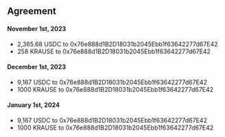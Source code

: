 ## Agreement

#### November 1st, 2023

* 2,365.68 USDC to 0x76e888d1B2D18031b2045Ebb1f63642277d67E42
* 258 KRAUSE to 0x76e888d1B2D18031b2045Ebb1f63642277d67E42

#### December 1st, 2023

* 9,167 USDC to 0x76e888d1B2D18031b2045Ebb1f63642277d67E42
* 1000 KRAUSE to 0x76e888d1B2D18031b2045Ebb1f63642277d67E42

#### January 1st, 2024

* 9,167 USDC to 0x76e888d1B2D18031b2045Ebb1f63642277d67E42
* 1000 KRAUSE to 0x76e888d1B2D18031b2045Ebb1f63642277d67E42